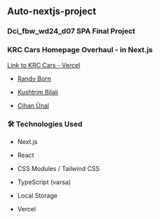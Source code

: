 ## Auto-nextjs-project

### Dci_fbw_wd24_d07 SPA Final Project

### KRC Cars Homepage Overhaul - in Next.js

[Link to KRC Cars - Vercel](https://auto-nextjs-project-ebon.vercel.app/)

- [Randy Born](https://github.com/RandyBorn)

- [Kushtrim Bilali](https://github.com/Kushtrim2024)

- [Cihan Ünal](https://github.com/CihanUnall)

### 🛠️ Technologies Used

- Next.js

- React

- CSS Modules / Tailwind CSS

- TypeScript (varsa)

- Local Storage

- Vercel
